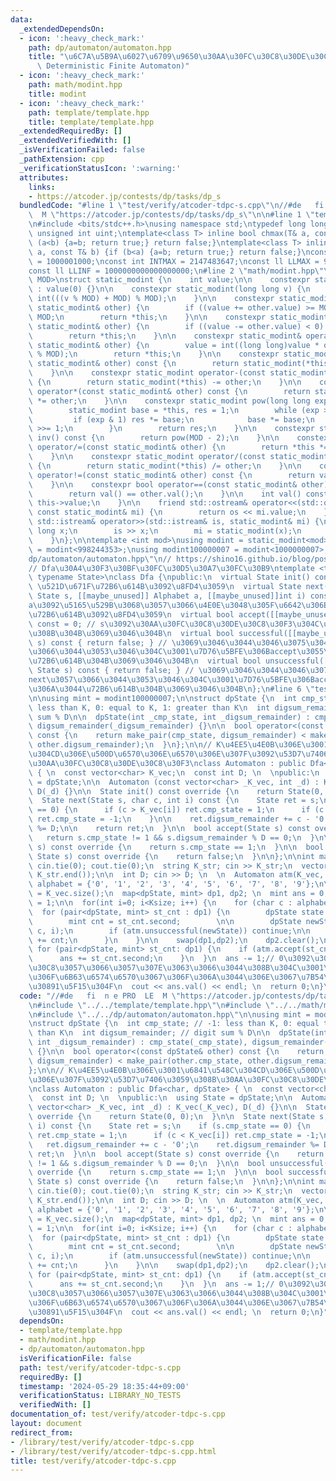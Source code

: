 ```yaml
---
data:
  _extendedDependsOn:
  - icon: ':heavy_check_mark:'
    path: dp/automaton/automaton.hpp
    title: "\u6C7A\u5B9A\u6027\u6709\u9650\u30AA\u30FC\u30C8\u30DE\u30C8\u30F3(DFA,\
      \ Deterministic Finite Automaton)"
  - icon: ':heavy_check_mark:'
    path: math/modint.hpp
    title: modint
  - icon: ':heavy_check_mark:'
    path: template/template.hpp
    title: template/template.hpp
  _extendedRequiredBy: []
  _extendedVerifiedWith: []
  _isVerificationFailed: false
  _pathExtension: cpp
  _verificationStatusIcon: ':warning:'
  attributes:
    links:
    - https://atcoder.jp/contests/dp/tasks/dp_s
  bundledCode: "#line 1 \"test/verify/atcoder-tdpc-s.cpp\"\n//#de   fi  n e PRO  LE\
    \  M \"https://atcoder.jp/contests/dp/tasks/dp_s\"\n\n#line 1 \"template/template.hpp\"\
    \n#include <bits/stdc++.h>\nusing namespace std;\ntypedef long long ll;\ntypedef\
    \ unsigned int uint;\ntemplate<class T> inline bool chmax(T& a, const T& b) {if\
    \ (a<b) {a=b; return true;} return false;}\ntemplate<class T> inline bool chmin(T&\
    \ a, const T& b) {if (b<a) {a=b; return true;} return false;}\nconst int INTINF\
    \ = 1000001000;\nconst int INTMAX = 2147483647;\nconst ll LLMAX = 9223372036854775807;\n\
    const ll LLINF = 1000000000000000000;\n#line 2 \"math/modint.hpp\"\ntemplate<int\
    \ MOD>\nstruct static_modint {\n    int value;\n\n    constexpr static_modint()\
    \ : value(0) {}\n\n    constexpr static_modint(long long v) {\n        value =\
    \ int(((v % MOD) + MOD) % MOD);\n    }\n\n    constexpr static_modint& operator+=(const\
    \ static_modint& other) {\n        if ((value += other.value) >= MOD) value -=\
    \ MOD;\n        return *this;\n    }\n\n    constexpr static_modint& operator-=(const\
    \ static_modint& other) {\n        if ((value -= other.value) < 0) value += MOD;\n\
    \        return *this;\n    }\n\n    constexpr static_modint& operator*=(const\
    \ static_modint& other) {\n        value = int((long long)value * other.value\
    \ % MOD);\n        return *this;\n    }\n\n    constexpr static_modint operator+(const\
    \ static_modint& other) const {\n        return static_modint(*this) += other;\n\
    \    }\n\n    constexpr static_modint operator-(const static_modint& other) const\
    \ {\n        return static_modint(*this) -= other;\n    }\n\n    constexpr static_modint\
    \ operator*(const static_modint& other) const {\n        return static_modint(*this)\
    \ *= other;\n    }\n\n    constexpr static_modint pow(long long exp) const {\n\
    \        static_modint base = *this, res = 1;\n        while (exp > 0) {\n   \
    \         if (exp & 1) res *= base;\n            base *= base;\n            exp\
    \ >>= 1;\n        }\n        return res;\n    }\n\n    constexpr static_modint\
    \ inv() const {\n        return pow(MOD - 2);\n    }\n\n    constexpr static_modint&\
    \ operator/=(const static_modint& other) {\n        return *this *= other.inv();\n\
    \    }\n\n    constexpr static_modint operator/(const static_modint& other) const\
    \ {\n        return static_modint(*this) /= other;\n    }\n\n    constexpr bool\
    \ operator!=(const static_modint& other) const {\n        return val() != other.val();\n\
    \    }\n\n    constexpr bool operator==(const static_modint& other) const {\n\
    \        return val() == other.val();\n    }\n\n    int val() const {\n      return\
    \ this->value;\n    }\n\n    friend std::ostream& operator<<(std::ostream& os,\
    \ const static_modint& mi) {\n        return os << mi.value;\n    }\n\n    friend\
    \ std::istream& operator>>(std::istream& is, static_modint& mi) {\n        long\
    \ long x;\n        is >> x;\n        mi = static_modint(x);\n        return is;\n\
    \    }\n};\n\ntemplate <int mod>\nusing modint = static_modint<mod>;\nusing modint998244353\
    \ = modint<998244353>;\nusing modint100000007 = modint<1000000007>;\n#line 1 \"\
    dp/automaton/automaton.hpp\"\n// https://shino16.github.io/blog/post/algo/%E3%82%AA%E3%83%BC%E3%83%88%E3%83%9E%E3%83%88%E3%83%B3/\n\
    // Dfa\u30A4\u30F3\u30BF\u30FC\u30D5\u30A7\u30FC\u30B9\ntemplate <typename Alphabet,\
    \ typename State>\nclass Dfa {\npublic:\n  virtual State init() const = 0; //\
    \ \u521D\u671F\u72B6\u614B\u3092\u8FD4\u3059\n  virtual State next([[maybe_unused]]\
    \ State s, [[maybe_unused]] Alphabet a, [[maybe_unused]]int i) const = 0; // s\u306B\
    a\u3092\u5165\u529B\u3068\u3057\u3066\u4E0E\u3048\u305F\u6642\u306E\u6B21\u306E\
    \u72B6\u614B\u3092\u8FD4\u3059\n  virtual bool accept([[maybe_unused]] State s)\
    \ const = 0; // s\u3092\u30AA\u30FC\u30C8\u30DE\u30C8\u30F3\u304C\u53D7\u7406\u3059\
    \u308B\u304B\u3069\u3046\u304B\n  virtual bool successful([[maybe_unused]] State\
    \ s) const { return false; } // \u3069\u3046\u3044\u3046\u3075\u3046\u306Bnext\u3057\
    \u3066\u3044\u3053\u3046\u304C\u3001\u7D76\u5BFE\u306Baccept\u3055\u308C\u308B\
    \u72B6\u614B\u304B\u3069\u3046\u304B\n  virtual bool unsuccessful([[maybe_unused]]\
    \ State s) const { return false; } // \u3069\u3046\u3044\u3046\u3075\u3046\u306B\
    next\u3057\u3066\u3044\u3053\u3046\u304C\u3001\u7D76\u5BFE\u306Baccpet\u3055\u308C\
    \u306A\u3044\u72B6\u614B\u304B\u3069\u3046\u304B\n};\n#line 6 \"test/verify/atcoder-tdpc-s.cpp\"\
    \n\nusing mint = modint100000007;\n\nstruct dpState {\n  int cmp_state; // -1:\
    \ less than K, 0: equal to K, 1: greater than K\n  int digsum_remainder; // digit\
    \ sum % D\n\n  dpState(int _cmp_state, int _digsum_remainder) : cmp_state(_cmp_state),\
    \ digsum_remainder(_digsum_remainder) {}\n\n  bool operator<(const dpState& other)\
    \ const {\n    return make_pair(cmp_state, digsum_remainder) < make_pair(other.cmp_state,\
    \ other.digsum_remainder);\n  }\n};\n\n// K\u4EE5\u4E0B\u306E\u3001\u6841\u548C\
    \u304CD\u306E\u500D\u6570\u306E\u6570\u306E\u307F\u3092\u53D7\u7406\u3059\u308B\
    \u30AA\u30FC\u30C8\u30DE\u30C8\u30F3\nclass Automaton : public Dfa<char, dpState>\
    \ { \n  const vector<char> K_vec;\n  const int D; \n  \npublic:\n  using State\
    \ = dpState;\n\n  Automaton (const vector<char> _K_vec, int _d) : K_vec(_K_vec),\
    \ D(_d) {}\n\n  State init() const override {\n    return State(0, 0);\n  }\n\n\
    \  State next(State s, char c, int i) const {\n    State ret = s;\n    if (s.cmp_state\
    \ == 0) {\n      if (c > K_vec[i]) ret.cmp_state = 1;\n      if (c < K_vec[i])\
    \ ret.cmp_state = -1;\n    }\n\n    ret.digsum_remainder += c - '0';\n    ret.digsum_remainder\
    \ %= D;\n\n    return ret;\n  }\n\n  bool accept(State s) const override {\n \
    \   return s.cmp_state != 1 && s.digsum_remainder % D == 0;\n  }\n\n  bool unsuccessful(State\
    \ s) const override {\n    return s.cmp_state == 1;\n  }\n\n  bool successful([[maybe_unused]]\
    \ State s) const override {\n    return false;\n  }\n\n};\n\nint main() {\n  ios::sync_with_stdio(0);\
    \ cin.tie(0); cout.tie(0);\n  string K_str; cin >> K_str;\n  vector<char> K_vec(K_str.begin(),\
    \ K_str.end());\n\n  int D; cin >> D; \n  \n  Automaton atm(K_vec, D);\n\n  vector<char>\
    \ alphabet = {'0', '1', '2', '3', '4', '5', '6', '7', '8', '9'};\n\n  int Ksize\
    \ = K_vec.size();\n  map<dpState, mint> dp1, dp2; \n  mint ans = 0;\n\n  dp1[atm.init()]\
    \ = 1;\n\n  for(int i=0; i<Ksize; i++) {\n    for (char c : alphabet) {\n    \
    \  for (pair<dpState, mint> st_cnt : dp1) {\n        dpState state = st_cnt.first;\n\
    \        mint cnt = st_cnt.second;        \n\n        dpState newState = atm.next(state,\
    \ c, i);\n        if (atm.unsuccessful(newState)) continue;\n\n        dp2[newState]\
    \ += cnt;\n      }\n    }\n\n    swap(dp1,dp2);\n    dp2.clear();\n  }\n\n\n \
    \ for (pair<dpState, mint> st_cnt: dp1) {\n    if (atm.accept(st_cnt.first)) {\n\
    \      ans += st_cnt.second;\n    }\n  }\n  ans -= 1;// 0\u3092\u30AB\u30A6\u30F3\
    \u30C8\u3057\u3066\u3057\u307E\u3063\u3066\u3044\u308B\u304C\u3001\u30BC\u30ED\
    \u306F\u6B63\u6574\u6570\u3067\u306F\u306A\u3044\u306E\u3067\u7B54\u3048\u304B\
    \u30891\u5F15\u304F\n  cout << ans.val() << endl; \n  return 0;\n}\n"
  code: "//#de   fi  n e PRO  LE  M \"https://atcoder.jp/contests/dp/tasks/dp_s\"\n\
    \n#include \"../../template/template.hpp\"\n#include \"../../math/modint.hpp\"\
    \n#include \"../../dp/automaton/automaton.hpp\"\n\nusing mint = modint100000007;\n\
    \nstruct dpState {\n  int cmp_state; // -1: less than K, 0: equal to K, 1: greater\
    \ than K\n  int digsum_remainder; // digit sum % D\n\n  dpState(int _cmp_state,\
    \ int _digsum_remainder) : cmp_state(_cmp_state), digsum_remainder(_digsum_remainder)\
    \ {}\n\n  bool operator<(const dpState& other) const {\n    return make_pair(cmp_state,\
    \ digsum_remainder) < make_pair(other.cmp_state, other.digsum_remainder);\n  }\n\
    };\n\n// K\u4EE5\u4E0B\u306E\u3001\u6841\u548C\u304CD\u306E\u500D\u6570\u306E\u6570\
    \u306E\u307F\u3092\u53D7\u7406\u3059\u308B\u30AA\u30FC\u30C8\u30DE\u30C8\u30F3\
    \nclass Automaton : public Dfa<char, dpState> { \n  const vector<char> K_vec;\n\
    \  const int D; \n  \npublic:\n  using State = dpState;\n\n  Automaton (const\
    \ vector<char> _K_vec, int _d) : K_vec(_K_vec), D(_d) {}\n\n  State init() const\
    \ override {\n    return State(0, 0);\n  }\n\n  State next(State s, char c, int\
    \ i) const {\n    State ret = s;\n    if (s.cmp_state == 0) {\n      if (c > K_vec[i])\
    \ ret.cmp_state = 1;\n      if (c < K_vec[i]) ret.cmp_state = -1;\n    }\n\n \
    \   ret.digsum_remainder += c - '0';\n    ret.digsum_remainder %= D;\n\n    return\
    \ ret;\n  }\n\n  bool accept(State s) const override {\n    return s.cmp_state\
    \ != 1 && s.digsum_remainder % D == 0;\n  }\n\n  bool unsuccessful(State s) const\
    \ override {\n    return s.cmp_state == 1;\n  }\n\n  bool successful([[maybe_unused]]\
    \ State s) const override {\n    return false;\n  }\n\n};\n\nint main() {\n  ios::sync_with_stdio(0);\
    \ cin.tie(0); cout.tie(0);\n  string K_str; cin >> K_str;\n  vector<char> K_vec(K_str.begin(),\
    \ K_str.end());\n\n  int D; cin >> D; \n  \n  Automaton atm(K_vec, D);\n\n  vector<char>\
    \ alphabet = {'0', '1', '2', '3', '4', '5', '6', '7', '8', '9'};\n\n  int Ksize\
    \ = K_vec.size();\n  map<dpState, mint> dp1, dp2; \n  mint ans = 0;\n\n  dp1[atm.init()]\
    \ = 1;\n\n  for(int i=0; i<Ksize; i++) {\n    for (char c : alphabet) {\n    \
    \  for (pair<dpState, mint> st_cnt : dp1) {\n        dpState state = st_cnt.first;\n\
    \        mint cnt = st_cnt.second;        \n\n        dpState newState = atm.next(state,\
    \ c, i);\n        if (atm.unsuccessful(newState)) continue;\n\n        dp2[newState]\
    \ += cnt;\n      }\n    }\n\n    swap(dp1,dp2);\n    dp2.clear();\n  }\n\n\n \
    \ for (pair<dpState, mint> st_cnt: dp1) {\n    if (atm.accept(st_cnt.first)) {\n\
    \      ans += st_cnt.second;\n    }\n  }\n  ans -= 1;// 0\u3092\u30AB\u30A6\u30F3\
    \u30C8\u3057\u3066\u3057\u307E\u3063\u3066\u3044\u308B\u304C\u3001\u30BC\u30ED\
    \u306F\u6B63\u6574\u6570\u3067\u306F\u306A\u3044\u306E\u3067\u7B54\u3048\u304B\
    \u30891\u5F15\u304F\n  cout << ans.val() << endl; \n  return 0;\n}"
  dependsOn:
  - template/template.hpp
  - math/modint.hpp
  - dp/automaton/automaton.hpp
  isVerificationFile: false
  path: test/verify/atcoder-tdpc-s.cpp
  requiredBy: []
  timestamp: '2024-05-29 18:35:44+09:00'
  verificationStatus: LIBRARY_NO_TESTS
  verifiedWith: []
documentation_of: test/verify/atcoder-tdpc-s.cpp
layout: document
redirect_from:
- /library/test/verify/atcoder-tdpc-s.cpp
- /library/test/verify/atcoder-tdpc-s.cpp.html
title: test/verify/atcoder-tdpc-s.cpp
---
```

